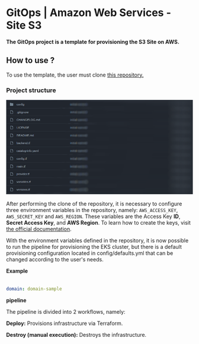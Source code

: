 # GitOps | Amazon Web Services - Site S3

**The GitOps project is a template for provisioning the S3 Site on AWS.**

## How to use ?
To use the template, the user must clone <a href="https://github.com/vertigobr/aws_site_s3">this repository.</a>

### Project structure

<img src="./imgs/image1.png"/>


After performing the clone of the repository, it is necessary to configure three environment variables in the repository, namely: `AWS_ACCESS_KEY`, `AWS_SECRET_KEY` and `AWS_REGION`. These variables are the Access Key **ID**, **Secret Access Key**, and **AWS Region**. To learn how to create the keys, visit <a href="https://docs.aws.amazon.com/IAM/latest/UserGuide/id_credentials_access-keys.html#Using_CreateAccessKey">the official documentation</a>.


With the environment variables defined in the repository, it is now possible to run the pipeline for provisioning the EKS cluster, but there is a default provisioning configuration located in config/defaults.yml that can be changed according to the user's needs.

**Example**

~~~yaml

domain: domain-sample
~~~

**pipeline**

The pipeline is divided into 2 workflows, namely:


**Deploy:** Provisions infrastructure via Terraform.

**Destroy (manual execution):** Destroys the infrastructure.
